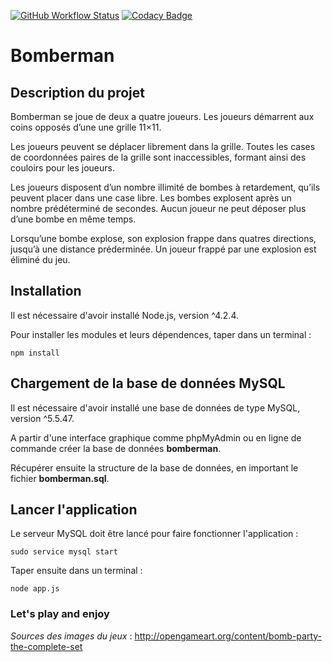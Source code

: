 [![GitHub Workflow Status](https://github.com/lesloi/bomberman/workflows/Node.js%20CI/badge.svg)](https://github.com/lesloi/bomberman/actions)
[![Codacy Badge](https://app.codacy.com/project/badge/Grade/ae49595b3e334fadb3d11d3355179c77)](https://www.codacy.com/manual/lesloi/bomberman?utm_source=github.com&amp;utm_medium=referral&amp;utm_content=lesloi/bomberman&amp;utm_campaign=Badge_Grade)

# Bomberman


## Description du projet

Bomberman se joue de deux a quatre joueurs. Les joueurs démarrent aux coins opposés d’une une grille 11×11.

Les joueurs peuvent se déplacer librement dans la grille. Toutes les cases de coordonnées paires de la grille sont inaccessibles, formant ainsi des couloirs pour les joueurs.

Les joueurs disposent d’un nombre illimité de bombes à retardement, qu’ils peuvent placer dans une case libre. Les bombes explosent après un nombre prédéterminé de secondes. Aucun joueur ne peut déposer plus d’une bombe en même temps.

Lorsqu’une bombe explose, son explosion frappe dans quatres directions, jusqu’à une distance préderminée. Un joueur frappé par une explosion est éliminé du jeu.

## Installation

Il est nécessaire d'avoir installé Node.js, version ^4.2.4.

Pour installer les modules et leurs dépendences, taper dans un terminal :

    npm install

## Chargement de la base de données MySQL

Il est nécessaire d'avoir installé une base de données de type MySQL, version ^5.5.47.

A partir d'une interface graphique comme phpMyAdmin ou en ligne de commande créer la base de données **bomberman**.

Récupérer ensuite la structure de la base de données, en important le fichier **bomberman.sql**.

## Lancer l'application

Le serveur MySQL doit être lancé pour faire fonctionner l'application :

    sudo service mysql start

Taper ensuite dans un terminal :

    node app.js

### Let's play and enjoy


_Sources des images du jeux_ : http://opengameart.org/content/bomb-party-the-complete-set
